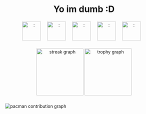 <h1 align="center">Yo im dumb :D</h1>

###

<div align="center">
  <img src="https://skillicons.dev/icons?i=arch" height="60" alt=":"/>
  <img width="12"/>
  <img src="https://skillicons.dev/icons?i=linux" height="60" alt=":"/>
  <img width="12"/>
  <img src="https://skillicons.dev/icons?i=neovim" height="60" alt=":"/>
  <img width="12"/>
  <img src="https://skillicons.dev/icons?i=py" height="60" alt=":"/>
  <img width="12"/>
  <img src="https://skillicons.dev/icons?i=js" height="60" alt=":"/>
  <img width="12"/>
</div>

###

<div align="center">
  <img src="https://streak-stats.demolab.com?user=avirusiam404&locale=en&mode=daily&theme=dracula&hide_border=false&border_radius=5&order=3" height="150" alt="streak graph"  />
  <img src="https://github-profile-trophy.vercel.app?username=avirusiam404&theme=dracula&column=-1&row=1&margin-w=8&margin-h=8&no-bg=false&no-frame=false&order=4" height="150" alt="trophy graph"  />
</div>

###

<picture>
  <source media="(prefers-color-scheme: dark)" srcset="https://raw.githubusercontent.com/maurodesouza/maurodesouza/output/pacman-contribution-graph-dark.svg">
  <source media="(prefers-color-scheme: light)" srcset="https://raw.githubusercontent.com/maurodesouza/maurodesouza/output/pacman-contribution-graph.svg">
  <img alt="pacman contribution graph" src="https://raw.githubusercontent.com/maurodesouza/maurodesouza/output/pacman-contribution-graph.svg">
</picture>

###

